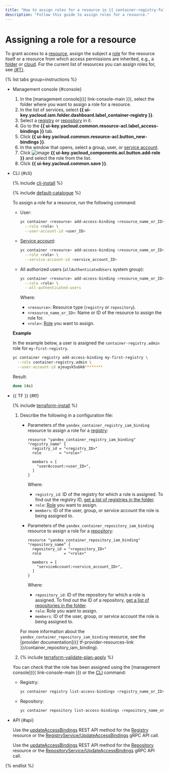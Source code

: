 ```yaml
---
title: "How to assign roles for a resource in {{ container-registry-full-name }}"
description: "Follow this guide to assign roles for a resource."
---
```


# Assigning a role for a resource

To grant access to a [resource](../../../iam/concepts/access-control/resources-with-access-control.md), assign the subject a [role](../../../iam/concepts/access-control/roles.md) for the resource itself or a resource from which access permissions are inherited, e.g., a [folder](../../../resource-manager/concepts/resources-hierarchy.md#folder) or [cloud](../../../resource-manager/concepts/resources-hierarchy.md#cloud). For the current list of resources you can assign roles for, see [{#T}](../../security/index.md#resources).

{% list tabs group=instructions %}

- Management console {#console}

   1. In the [management console]({{ link-console-main }}), select the folder where you want to assign a role for a resource.
   1. In the list of services, select **{{ ui-key.yacloud.iam.folder.dashboard.label_container-registry }}**.
   1. Select a [registry](../../concepts/registry.md) or [repository](../../concepts/repository.md) in it.
   1. Go to the **{{ ui-key.yacloud.common.resource-acl.label_access-bindings }}** tab.
   1. Click **{{ ui-key.yacloud.common.resource-acl.button_new-bindings }}**.
   1. In the window that opens, select a group, user, or [service account](../../../iam/concepts/users/service-accounts.md).
   1. Click ![image](../../../_assets/console-icons/plus.svg) **{{ ui-key.yacloud_components.acl.button.add-role }}** and select the role from the list.
   1. Click **{{ ui-key.yacloud.common.save }}**.

- CLI {#cli}

   {% include [cli-install](../../../_includes/cli-install.md) %}

   {% include [default-catalogue](../../../_includes/default-catalogue.md) %}

   To assign a role for a resource, run the following command:

   * User:

      ```bash
      yc container <resource> add-access-binding <resource_name_or_ID> \
        --role <role> \
        --user-account-id <user_ID>
      ```

   * [Service account](../../../iam/concepts/users/service-accounts.md):

      ```bash
      yc container <resource> add-access-binding <resource_name_or_ID> \
        --role <role> \
        --service-account-id <service_account_ID>
      ```

   * All authorized users (`allAuthenticatedUsers` system group):

      ```bash
      yc container <resource> add-access-binding <resource_name_or_ID> \
        --role <role> \
        --all-authenticated-users
      ```

      Where:
      * `<resource>`: Resource type (`registry` or `repository`).
      * `<resource_name_or_ID>`: Name or ID of the resource to assign the role for.
      * `<role>`: [Role](../../security/index.md#service-roles) you want to assign.

   **Example**

   In the example below, a user is assigned the `container-registry.admin` role for `my-first-registry`.

   ```bash
   yc container registry add-access-binding my-first-registry \
     --role container-registry.admin \
     --user-account-id ajeugsk5ubk6********
   ```

   Result:

   ```bash
   done (4s)
   ```

- {{ TF }} {#tf}

   {% include [terraform-install](../../../_includes/terraform-install.md) %}

   1. Describe the following in a configuration file:
      * Parameters of the `yandex_container_registry_iam_binding` resource to assign a role for a [registry](../../concepts/registry.md):

         ```
         resource "yandex_container_registry_iam_binding" "registry_name" {
           registry_id = "<registry_ID>"
           role        = "<role>"

           members = [
             "userAccount:<user_ID>",
           ]
         }
         ```

         Where:
         * `registry_id`: ID of the registry for which a role is assigned. To find out the registry ID, [get a list of registries in the folder](../registry/registry-list.md#registry-list).
         * `role`: [Role](../../security/index.md#service-roles) you want to assign.
         * `members`: ID of the user, group, or service account the role is being assigned to.

      * Parameters of the `yandex_container_repository_iam_binding` resource to assign a role for a [repository](../../concepts/repository.md):

         ```
         resource "yandex_container_repository_iam_binding" "repository_name" {
           repository_id = "<repository_ID>"
           role          = "<role>"

           members = [
             "serviceAccount:<service_account_ID>",
           ]
         }
         ```

         Where:
         * `repository_id`: ID of the repository for which a role is assigned. To find out the ID of a repository, [get a list of repositories in the folder](../repository/repository-list.md#repository-list).
         * `role`: Role you want to assign.
         * `members`: ID of the user, group, or service account the role is being assigned to.

      For more information about the `yandex_container_repository_iam_binding` resource, see the [provider documentation]({{ tf-provider-resources-link }}/container_repository_iam_binding).

   1. {% include [terraform-validate-plan-apply](../../../_tutorials/_tutorials_includes/terraform-validate-plan-apply.md) %}

   You can check that the role has been assigned using the [management console]({{ link-console-main }}) or the [CLI](../../../cli/quickstart.md) command:

   * Registry:

      ```bash
      yc container registry list-access-bindings <registry_name_or_ID>
      ```

   * Repository:

      ```bash
      yc container repository list-access-bindings <repository_name_or_ID>
      ```

- API {#api}

   Use the [updateAccessBindings](../../api-ref/Registry/updateAccessBindings.md) REST API method for the [Registry](../../api-ref/Registry/index.md) resource or the [RegistryService/UpdateAccessBindings](../../api-ref/grpc/registry_service.md#UpdateAccessBindings) gRPC API call.

   Use the [updateAccessBindings](../../api-ref/Repository/updateAccessBindings.md) REST API method for the [Repository](../../api-ref/Repository/index.md) resource or the [RepositoryService/UpdateAccessBindings](../../api-ref/grpc/repository_service.md#UpdateAccessBindings) gRPC API call.

{% endlist %}

